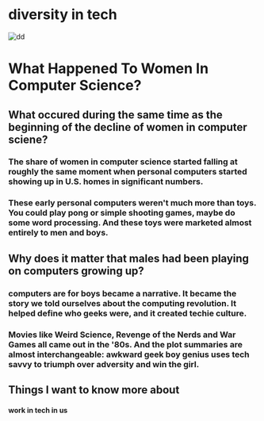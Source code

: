 # diversity in tech

![dd](https://engineering.stanford.edu/sites/default/files/styles/banner-850x400/public/diversity_in_tech_v2_web.jpg?itok=WzaEcAnp)



# What Happened To Women In Computer Science?


## What occured during the same time as the beginning of the decline of women in computer sciene?

### The share of women in computer science started falling at roughly the same moment when personal computers started showing up in U.S. homes in significant numbers.
### These early personal computers weren't much more than toys. You could play pong or simple shooting games, maybe do some word processing. And these toys were marketed almost entirely to men and boys.


## Why does it matter that males had been playing on computers growing up?

### computers are for boys became a narrative. It became the story we told ourselves about the computing revolution. It helped define who geeks were, and it created techie culture.

### Movies like Weird Science, Revenge of the Nerds and War Games all came out in the '80s. And the plot summaries are almost interchangeable: awkward geek boy genius uses tech savvy to triumph over adversity and win the girl.

## Things I want to know more about

#### work in tech in us


